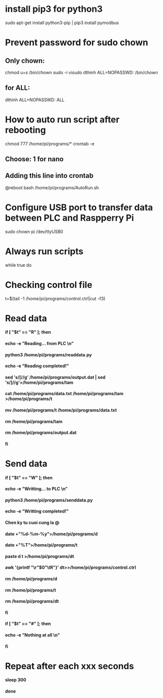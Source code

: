 # install pip3 for python3
sudo apt-get install python3-pip | pip3 install pymodbus

# Prevent password for sudo chown

## Only chown:
chmod u+s /bin/chown
sudo -i
visudo
dthinh ALL=NOPASSWD: /bin/chown

## for ALL:
dthinh ALL+NOPASSWD: ALL

# How to auto run script after rebooting
chmod 777 /home/pi/programs/*
crontab -e

## Choose: 1 for nano
## Adding this line into crontab
@reboot bash /home/pi/programs/AutoRun.sh

# Configure USB port to transfer data between PLC and Raspperry Pi 
sudo chown pi /dev/ttyUSB0

# Always run scripts
while true
do

# Checking control file
t=$(tail -1 /home/pi/programs/control.ctrl|cut -f3)

# Read data
#### if [ "$t" == "R" ]; then
#### echo -e "Reading... from PLC \n"
#### python3 /home/pi/programs/readdata.py
#### echo -e "Reading completed!"
#### sed 's/\[//g' /home/pi/programs/output.dat | sed 's/\]//g'>/home/pi/programs/tam
#### cat /home/pi/programs/data.txt /home/pi/programs/tam >/home/pi/programs/t
#### mv /home/pi/programs/t /home/pi/programs/data.txt
#### rm /home/pi/programs/tam
#### rm /home/pi/programs/output.dat
#### fi

# Send data
#### if [ "$t" == "W" ]; then
#### echo -e "Writting... to PLC \n"
#### python3 /home/pi/programs/senddata.py
#### echo -e "Writting completed!"
#### Chen ky tu cuoi cung la @
#### date +"%d-%m-%y">/home/pi/programs/d
#### date +"%T">/home/pi/programs/t
#### paste d t >/home/pi/programs/dt
#### awk '{printf "\r"$0"\tR"}' dt>>/home/pi/programs/control.ctrl
#### rm /home/pi/programs/d
#### rm /home/pi/programs/t
#### rm /home/pi/programs/dt
#### fi

#### if [ "$t" == "#" ]; then
#### echo -e "Nothing at all \n"
#### fi

# Repeat after each xxx seconds
#### sleep 300
#### done
